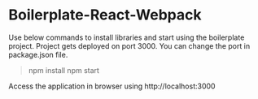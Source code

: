 # Boilerplate-React-Webpack
Use below commands to install libraries and start using the boilerplate project.
Project gets deployed on port 3000. You can change the port in package.json file. 

> npm install
> npm start

Access the application in browser using http://localhost:3000
